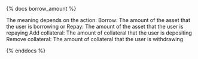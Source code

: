 {% docs borrow_amount %}

The meaning depends on the action:
Borrow: The amount of the asset that the user is borrowing or
Repay: The amount of the asset that the user is repaying
Add collateral: The amount of collateral that the user is depositing
Remove collateral: The amount of collateral that the user is withdrawing

{% enddocs %}